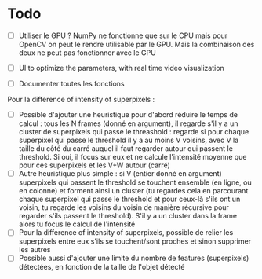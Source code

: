 # Todo

* [ ] Utiliser le GPU ? NumPy ne fonctionne que sur le CPU mais pour OpenCV on peut le rendre utilisable par le GPU. Mais la combinaison des deux ne peut pas fonctionner avec le GPU
* [ ] UI to optimize the parameters, with real time video visualization
* [ ] Documenter toutes les fonctions





Pour la difference of intensity of superpixels :

* [ ] Possible d'ajouter une heuristique pour d'abord réduire le temps de calcul : tous les N frames (donné en argument), il regarde s'il y a un cluster de superpixels qui passe le threashold : regarde si pour chaque superpixel qui passe le threshold il y a au moins V voisins, avec V la taille du côté du carré auquel il faut regarder autour qui passent le threshold. Si oui, il focus sur eux et ne calcule l'intensité moyenne que pour ces superpixels et les V+W autour (carré)
* [ ] Autre heuristique plus simple : si V (entier donné en argument) superpixels qui passent le threshold se touchent ensemble (en ligne, ou en colonne) et forment ainsi un cluster (tu regardes cela en parcourant chaque superpixel qui passe le threshold et pour ceux-là s'ils ont un voisin, tu regarde les voisins du voisin de manière récursive pour regarder s'ils passent le threshold). S'il y a un cluster dans la frame alors tu focus le calcul de l'intensité
* [ ] Pour la difference of intensity of superpixels, possible de relier les superpixels entre eux s'ils se touchent/sont proches et sinon supprimer les autres
* [ ] Possible aussi d'ajouter une limite du nombre de features (superpixels) détectées, en fonction de la taille de l'objet détecté
